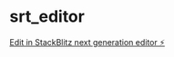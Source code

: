 # srt_editor

[Edit in StackBlitz next generation editor ⚡️](https://stackblitz.com/~/github.com/nihongoAI/srt_editor)